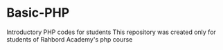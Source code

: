 # Basic-PHP
Introductory PHP codes for students
This repository was created only for students of Rahbord Academy's php course
